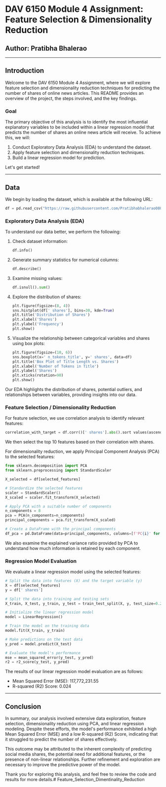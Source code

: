 # DAV 6150 Module 4 Assignment: Feature Selection & Dimensionality Reduction

## Author: Pratibha Bhalerao

---

## Introduction

Welcome to the DAV 6150 Module 4 Assignment, where we will explore feature selection and dimensionality reduction techniques for predicting the number of shares of online news articles. This README provides an overview of the project, the steps involved, and the key findings.

### Goal

The primary objective of this analysis is to identify the most influential explanatory variables to be included within a linear regression model that predicts the number of shares an online news article will receive. To achieve this, we will:

1. Conduct Exploratory Data Analysis (EDA) to understand the dataset.
2. Apply feature selection and dimensionality reduction techniques.
3. Build a linear regression model for prediction.

Let's get started!

---

## Data

We begin by loading the dataset, which is available at the following URL:

```python
df = pd.read_csv("https://raw.githubusercontent.com/Pratibhabhalerao080/DAV-6150/main/M4_Data.csv")
```

### Exploratory Data Analysis (EDA)

To understand our data better, we perform the following:

1. Check dataset information:
   ```python
   df.info()
   ```

2. Generate summary statistics for numerical columns:
   ```python
   df.describe()
   ```

3. Examine missing values:
   ```python
   df.isnull().sum()
   ```

4. Explore the distribution of shares:
   ```python
   plt.figure(figsize=(8, 4))
   sns.histplot(df[' shares'], bins=30, kde=True)
   plt.title('Distribution of Shares')
   plt.xlabel('Shares')
   plt.ylabel('Frequency')
   plt.show()
   ```

5. Visualize the relationship between categorical variables and shares using box plots:
   ```python
   plt.figure(figsize=(10, 6))
   sns.boxplot(x=' n_tokens_title', y=' shares', data=df)
   plt.title('Box Plot of Title Length vs. Shares')
   plt.xlabel('Number of Tokens in Title')
   plt.ylabel('Shares')
   plt.xticks(rotation=90)
   plt.show()
   ```

Our EDA highlights the distribution of shares, potential outliers, and relationships between variables, providing insights into our data.

### Feature Selection / Dimensionality Reduction

For feature selection, we use correlation analysis to identify relevant features:

```python
correlation_with_target = df.corr()[' shares'].abs().sort values(ascending=False)
```

We then select the top 10 features based on their correlation with shares.

For dimensionality reduction, we apply Principal Component Analysis (PCA) to the selected features:

```python
from sklearn.decomposition import PCA
from sklearn.preprocessing import StandardScaler

X_selected = df[selected_features]

# Standardize the selected features
scaler = StandardScaler()
X_scaled = scaler.fit_transform(X_selected)

# Apply PCA with a suitable number of components
n_components = 8
pca = PCA(n_components=n_components)
principal_components = pca.fit_transform(X_scaled)

# Create a DataFrame with the principal components
df_pca = pd.DataFrame(data=principal_components, columns=[f'PC{i}' for i in range(1, n_components + 1)])
```

We also examine the explained variance ratio provided by PCA to understand how much information is retained by each component.

### Regression Model Evaluation

We evaluate a linear regression model using the selected features:

```python
# Split the data into features (X) and the target variable (y)
X = df[selected_features]
y = df[' shares']

# Split the data into training and testing sets
X_train, X_test, y_train, y_test = train_test_split(X, y, test_size=0.2, random_state=42)

# Initialize the linear regression model
model = LinearRegression()

# Train the model on the training data
model.fit(X_train, y_train)

# Make predictions on the test data
y_pred = model.predict(X_test)

# Evaluate the model's performance
mse = mean_squared_error(y_test, y_pred)
r2 = r2_score(y_test, y_pred)
```

The results of our linear regression model evaluation are as follows:

- Mean Squared Error (MSE): 117,772,231.55
- R-squared (R2) Score: 0.024

---

## Conclusion

In summary, our analysis involved extensive data exploration, feature selection, dimensionality reduction using PCA, and linear regression modeling. Despite these efforts, the model's performance exhibited a high Mean Squared Error (MSE) and a low R-squared (R2) Score, indicating that it struggled to predict the number of shares effectively.

This outcome may be attributed to the inherent complexity of predicting social media shares, the potential need for additional features, or the presence of non-linear relationships. Further refinement and exploration are necessary to improve the predictive power of the model.

Thank you for exploring this analysis, and feel free to review the code and results for more details.﻿# Feature_Selection_Dimentinality_Reduction

